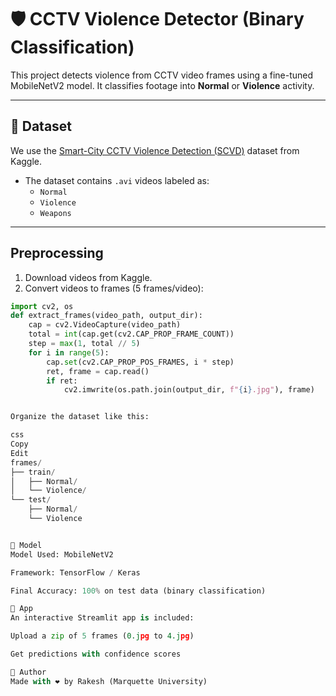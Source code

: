 # 🛡️ CCTV Violence Detector (Binary Classification)

This project detects violence from CCTV video frames using a fine-tuned MobileNetV2 model. It classifies footage into **Normal** or **Violence** activity.

---

## 📁 Dataset

We use the [Smart-City CCTV Violence Detection (SCVD)](https://www.kaggle.com/datasets/toluwaniaremu/smartcity-cctv-violence-detection-dataset-scvd/data) dataset from Kaggle.

- The dataset contains `.avi` videos labeled as:
  - `Normal`
  - `Violence`
  - `Weapons`

---

## Preprocessing

1. Download videos from Kaggle.
2. Convert videos to frames (5 frames/video):
```python
import cv2, os
def extract_frames(video_path, output_dir):
    cap = cv2.VideoCapture(video_path)
    total = int(cap.get(cv2.CAP_PROP_FRAME_COUNT))
    step = max(1, total // 5)
    for i in range(5):
        cap.set(cv2.CAP_PROP_POS_FRAMES, i * step)
        ret, frame = cap.read()
        if ret:
            cv2.imwrite(os.path.join(output_dir, f"{i}.jpg"), frame)


Organize the dataset like this:

css
Copy
Edit
frames/
├── train/
│   ├── Normal/
│   └── Violence/
└── test/
    ├── Normal/
    └── Violence


🧠 Model
Model Used: MobileNetV2

Framework: TensorFlow / Keras

Final Accuracy: 100% on test data (binary classification)

🚀 App
An interactive Streamlit app is included:

Upload a zip of 5 frames (0.jpg to 4.jpg)

Get predictions with confidence scores

🧾 Author
Made with ❤️ by Rakesh (Marquette University)

